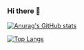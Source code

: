 ### Hi there 👋

<!--
**Craftsman98/Craftsman98** is a ✨ _special_ ✨ repository because its `README.md` (this file) appears on your GitHub profile.

Here are some ideas to get you started:

- 🔭 I’m currently working on ...
- 🌱 I’m currently learning ...
- 👯 I’m looking to collaborate on ...
- 🤔 I’m looking for help with ...
- 💬 Ask me about ...
- 📫 How to reach me: ...
- 😄 Pronouns: ...
- ⚡ Fun fact: ...
-->

[![Anurag's GitHub stats](https://github-readme-stats.vercel.app/api?username=HaodongZou&theme=radical)](https://github.com/HaodongZou/github-readme-stats)

[![Top Langs](https://github-readme-stats.vercel.app/api/top-langs/?username=HaodongZoutheme=radical&layout=compact&exclude_repo=mandarin_corpus,HaodongZou.github.io)](https://github.com/HaodongZou/github-readme-stats)

